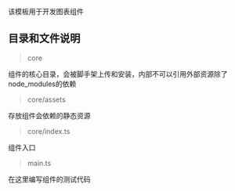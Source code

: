 该模板用于开发图表组件

## 目录和文件说明

> core

组件的核心目录，会被脚手架上传和安装，内部不可以引用外部资源除了node_modules的依赖

> core/assets

存放组件会依赖的静态资源

> core/index.ts

组件入口

> main.ts

在这里编写组件的测试代码


